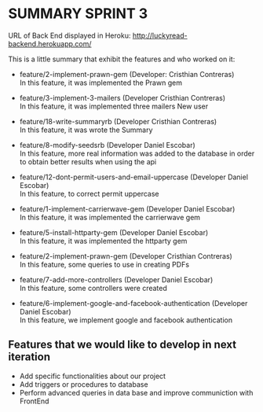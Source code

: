 # SUMMARY SPRINT 3

URL of Back End displayed in Heroku:
    http://luckyread-backend.herokuapp.com/

This is a little summary that exhibit the features and who worked on it:

* feature/2-implement-prawn-gem (Developer: Cristhian Contreras) </br>
    In this feature, it was implemented the Prawn gem

* feature/3-implement-3-mailers (Developer Cristhian Contreras) </br>
    In this feature, it was implemented three mailers
        New user

* feature/18-write-summaryrb (Developer Cristhian Contreras) </br>
    In this feature, it was wrote the Summary

* feature/8-modify-seedsrb (Developer Daniel Escobar)  </br>
    In this feature, more real information was added to the database in order to obtain better results when using the api

* feature/12-dont-permit-users-and-email-uppercase (Developer Daniel Escobar) </br>
    In this feature, to correct permit uppercase

* feature/1-implement-carrierwave-gem (Developer Daniel Escobar) </br>
    In this feature, it was implemented the carrierwave gem

* feature/5-install-httparty-gem (Developer Daniel Escobar) </br>
    In this feature, it was implemented the httparty gem

* feature/2-implement-prawn-gem (Developer Cristhian Contreras) </br>
    In this feature, some queries to use in creating PDFs

* feature/7-add-more-controllers (Developer Daniel Escobar) </br>
    In this feature, some controllers were created 

* feature/6-implement-google-and-facebook-authentication (Developer Daniel Escobar) </br>
    In this feature, we implement google and facebook authentication

## Features that we would like to develop in next iteration

* Add specific functionalities about our project
* Add triggers or procedures to database
* Perform advanced queries in data base and improve communiction with FrontEnd